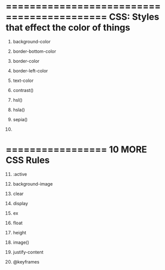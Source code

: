 ===========================================
CSS: Styles that effect the color of things
===========================================

1. background-color

2. border-bottom-color

3. border-color

4. border-left-color

5. text-color

6. contrast()

7. hsl()

8. hsla()

9. sepia()

10. <gradient>

=================
10 MORE CSS Rules
=================

11. :active


12. background-image


13. clear


14. display


15. ex


16. float


17. height


18. image()


19. justify-content


20. @keyframes


